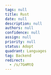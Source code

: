 ```yaml
---
tags: null
title: Rust
date: null
description: null
authors: null
confidence: null
assign: null
priority: null
status: Adopt
quadrant: Languages
tag: Backend
redirect:
  - /s/7GmMtQ
---
```


